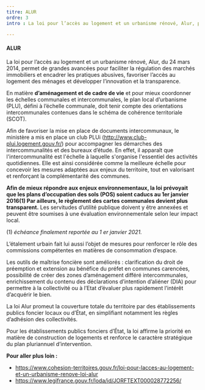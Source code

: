 ```yaml
---
titre: ALUR
ordre: 3
intro : La loi pour l’accès au logement et un urbanisme rénové, Alur, promulguée en mars 2014, permet de grandes avancées pour faciliter la régulation des marchés immobiliers et encadrer les pratiques abusives, favoriser l’accès au logement des ménages et développer l’innovation et la transparence.

---
```


#### ALUR

La loi pour l’accès au logement et un urbanisme rénové, Alur, du 24 mars 2014, permet de grandes avancées pour faciliter la régulation des marchés immobiliers et encadrer les pratiques abusives, favoriser l’accès au logement des ménages et développer l’innovation et la transparence.

En matière **d’aménagement et de cadre de vie** et pour mieux coordonner les échelles communales et intercommunales, le plan local d’urbanisme (PLU), défini à l’échelle communale, doit tenir compte des orientations intercommunales contenues dans le schéma de cohérence territoriale (SCOT).

Afin de favoriser la mise en place de documents intercommunaux, le ministère a mis en place un club PLUi (http://www.club-plui.logement.gouv.fr/) pour accompagner les démarches des intercommunalités et des bureaux d’étude. En effet, il apparaît que l'intercommunalité est l'échelle à laquelle s'organise l'essentiel des activités quotidiennes. Elle est ainsi considérée comme la meilleure échelle pour concevoir les mesures adaptées aux enjeux du territoire, tout en valorisant et renforçant la complémentarité des communes.

**Afin de mieux répondre aux enjeux environnementaux, la loi prévoyait que les plans d’occupation des sols (POS) soient caducs au 1er janvier 2016(1) Par ailleurs, le règlement des cartes communales devient plus transparent.** Les servitudes d’utilité publique doivent y être annexées et peuvent être soumises à une évaluation environnementale selon leur impact local.

(1) *échéance finalement reportée au 1 er janvier 2021.*

L’étalement urbain fait lui aussi l’objet de mesures pour renforcer le rôle des commissions compétentes en matières de consommation d’espace.

Les outils de maîtrise foncière sont améliorés : clarification du droit de préemption et extension au bénéfice du préfet en communes carencées, possibilité de créer des zones d’aménagement différé intercommunales, enrichissement du contenu des déclarations d’intention d’aliéner (DIA) pour permettre à la collectivité ou à l’Etat d’évaluer plus rapidement l’intérêt d’acquérir le bien.

La loi Alur promeut la couverture totale du territoire par des établissements publics foncier locaux ou d’État, en simplifiant notamment les règles d’adhésion des collectivités.

Pour les établissements publics fonciers d’État, la loi affirme la priorité en matière de construction de logements et renforce le caractère stratégique du plan pluriannuel d’intervention.

**Pour aller plus loin :**
- https://www.cohesion-territoires.gouv.fr/loi-pour-lacces-au-logement-et-un-urbanisme-renove-loi-alur
- https://www.legifrance.gouv.fr/loda/id/JORFTEXT000028772256/

